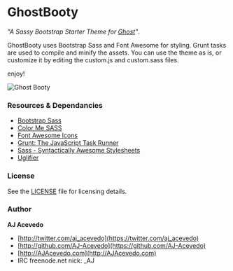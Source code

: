 # GhostBooty

*"A Sassy Bootstrap Starter Theme for [Ghost](https://ghost.org)"*.

GhostBooty uses Bootstrap Sass and Font Awesome for styling. Grunt tasks are used to compile and minify the assets.
You can use the theme as is, or customize it by editing the custom.js and custom.sass files.

enjoy!

![Ghost Booty](http://completelyseriouscomics.com/comics/2012-06-01-ghostbuttcomics.jpg)

### Resources & Dependancies

- [Bootstrap Sass](https://github.com/twbs/bootstrap-sass)
- [Color Me SASS](http://richbray.me/cms/)
- [Font Awesome Icons](http://fortawesome.github.io/Font-Awesome/icons/)
- [Grunt: The JavaScript Task Runner](http://gruntjs.com)
- [Sass - Syntactically Awesome Stylesheets](http://sass-lang.com/)
- [Uglifier](https://github.com/lautis/uglifier)


### License

See the [LICENSE](https://github.com//AJAlabs/ghostbooty/blob/master/LICENSE.md) file for licensing details.


### Author

**AJ Acevedo**

- [http://twitter.com/aj_acevedo](https://twitter.com/aj_acevedo)
- [http://github.com/AJ-Acevedo](https://github.com/AJ-Acevedo)
- [http://AJAcevedo.com](http://AJAcevedo.com)
- IRC freenode.net nick: _AJ
